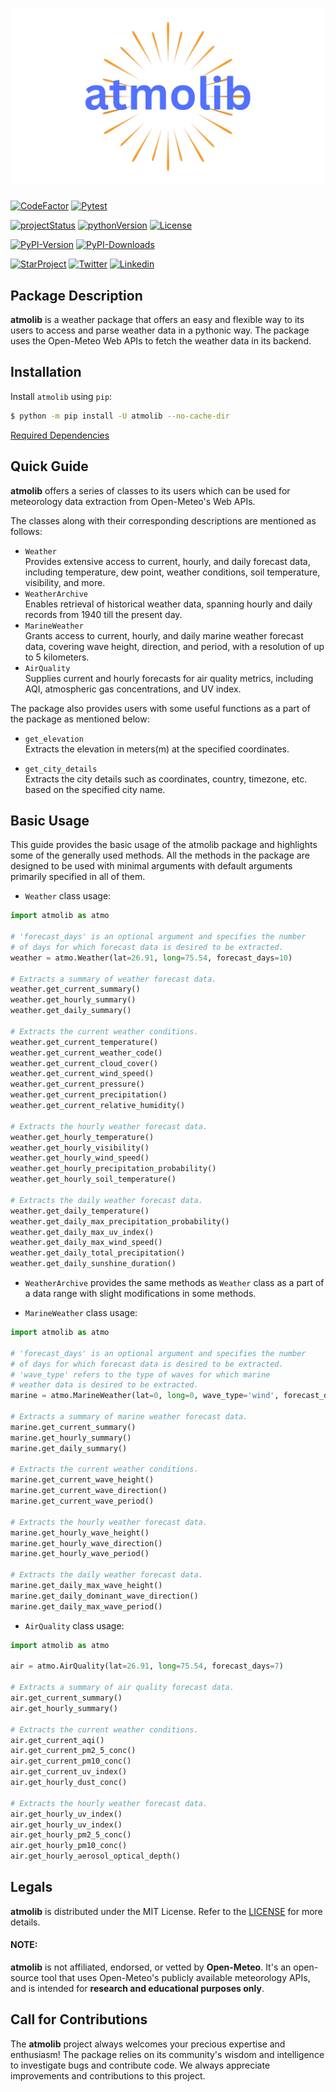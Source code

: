 <h1 align=center>
<img src="https://raw.githubusercontent.com/rahul4732saini/atmolib/main/assets/atmolib.png?raw=true" width=500>
</h1>

<a href="https://www.codefactor.io/repository/github/rahul4732saini/atmolib"><img src="https://www.codefactor.io/repository/github/rahul4732saini/atmolib/badge" alt="CodeFactor" /></a>
<a href="https://github.com/rahul4732saini/atmolib/actions/workflows/pytest.yml"><img src="https://github.com/rahul4732saini/atmolib/workflows/Pytest/badge.svg" alt="Pytest" /></a>

<a href="https://www.github.com/rahul4732saini/atmolib"><img src="https://img.shields.io/badge/status-beta-yellow?maxAge=60" alt="projectStatus"></a>
<a href="https://www.github.com/rahul4732saini/atmolib"><img src="https://img.shields.io/badge/python-3.10+-blue?label=Python&maxAge=60" alt="pythonVersion"></a>
<a href="https://github.com/rahul4732saini/atmolib/blob/main/LICENSE"><img src="https://img.shields.io/badge/License-MIT-green?maxAge=60" alt="License"></a>

<a href="https://www.pypi.org/project/atmolib"><img src="https://img.shields.io/pypi/v/atmolib.svg?logo=pypi&logoColor=ffa07a&label=PyPI Version&maxAge=60" alt="PyPI-Version"></a>
<a href="https://www.pypi.org/project/atmolib"><img src="https://img.shields.io/pypi/dm/atmolib.svg?label=PyPI Downloads" alt="PyPI-Downloads"></a>

<a href="https://www.github.com/rahul4732saini/atmolib"><img src="https://img.shields.io/github/stars/rahul4732saini/atmolib.svg?style=social&label=Star&maxAge=60" alt="StarProject"></a>
<a href="https://www.twitter.com/rahulsaini4732"><img src="https://img.shields.io/twitter/follow/rahulsaini4732?style=social&label=Follow&maxAge=60" alt="Twitter"></a>
<a href="https://www.linkedin.com/in/rahul-saini-9191a5286/)"><img src="https://img.shields.io/badge/LinkedIn-Connect-blue?style=social&logo=linkedin&maxAge=60" alt="Linkedin"></a>

## Package Description

<b>atmolib</b> is a weather package that offers an easy and flexible way to its users to access and parse weather data in a pythonic way. The package uses the Open-Meteo Web APIs to fetch the weather data in its backend.

## Installation

Install `atmolib` using `pip`:

```bash
$ python -m pip install -U atmolib --no-cache-dir
```

[Required Dependencies](./requirements.txt)

## Quick Guide

<b>atmolib</b> offers a series of classes to its users which can be used for meteorology data extraction from Open-Meteo's Web APIs.

The classes along with their corresponding descriptions are mentioned as follows:

- `Weather`<br>
  Provides extensive access to current, hourly, and daily forecast data, including temperature, dew point, weather conditions, soil temperature, visibility, and more.
- `WeatherArchive`<br>
  Enables retrieval of historical weather data, spanning hourly and daily records from 1940 till the present day.
- `MarineWeather`<br>
  Grants access to current, hourly, and daily marine weather forecast data, covering wave height, direction, and period, with a resolution of up to 5 kilometers.
- `AirQuality`<br>
  Supplies current and hourly forecasts for air quality metrics, including AQI, atmospheric gas concentrations, and UV index.

The package also provides users with some useful functions as a part of the package as mentioned below:

- `get_elevation`<br>
  Extracts the elevation in meters(m) at the specified coordinates.

- `get_city_details`<br>
  Extracts the city details such as coordinates, country, timezone, etc. based on the specified city name.

## Basic Usage

This guide provides the basic usage of the atmolib package and highlights some of the generally used methods. All the methods in the package are designed to be used with minimal arguments with default
arguments primarily specified in all of them.

- `Weather` class usage:

```python
import atmolib as atmo

# 'forecast_days' is an optional argument and specifies the number
# of days for which forecast data is desired to be extracted.
weather = atmo.Weather(lat=26.91, long=75.54, forecast_days=10)

# Extracts a summary of weather forecast data.
weather.get_current_summary()
weather.get_hourly_summary()
weather.get_daily_summary()

# Extracts the current weather conditions.
weather.get_current_temperature()
weather.get_current_weather_code()
weather.get_current_cloud_cover()
weather.get_current_wind_speed()
weather.get_current_pressure()
weather.get_current_precipitation()
weather.get_current_relative_humidity()

# Extracts the hourly weather forecast data.
weather.get_hourly_temperature()
weather.get_hourly_visibility()
weather.get_hourly_wind_speed()
weather.get_hourly_precipitation_probability()
weather.get_hourly_soil_temperature()

# Extracts the daily weather forecast data.
weather.get_daily_temperature()
weather.get_daily_max_precipitation_probability()
weather.get_daily_max_uv_index()
weather.get_daily_max_wind_speed()
weather.get_daily_total_precipitation()
weather.get_daily_sunshine_duration()
```

- `WeatherArchive` provides the same methods as `Weather` class as a part of a data range with slight modifications in some methods.

- `MarineWeather` class usage:

```python
import atmolib as atmo

# 'forecast_days' is an optional argument and specifies the number
# of days for which forecast data is desired to be extracted.
# 'wave_type' refers to the type of waves for which marine
# weather data is desired to be extracted.
marine = atmo.MarineWeather(lat=0, long=0, wave_type='wind', forecast_days=7)

# Extracts a summary of marine weather forecast data.
marine.get_current_summary()
marine.get_hourly_summary()
marine.get_daily_summary()

# Extracts the current weather conditions.
marine.get_current_wave_height()
marine.get_current_wave_direction()
marine.get_current_wave_period()

# Extracts the hourly weather forecast data.
marine.get_hourly_wave_height()
marine.get_hourly_wave_direction()
marine.get_hourly_wave_period()

# Extracts the daily weather forecast data.
marine.get_daily_max_wave_height()
marine.get_daily_dominant_wave_direction()
marine.get_daily_max_wave_period()
```

- `AirQuality` class usage:

```python
import atmolib as atmo

air = atmo.AirQuality(lat=26.91, long=75.54, forecast_days=7)

# Extracts a summary of air quality forecast data.
air.get_current_summary()
air.get_hourly_summary()

# Extracts the current weather conditions.
air.get_current_aqi()
air.get_current_pm2_5_conc()
air.get_current_pm10_conc()
air.get_current_uv_index()
air.get_hourly_dust_conc()

# Extracts the hourly weather forecast data.
air.get_hourly_uv_index()
air.get_hourly_uv_index()
air.get_hourly_pm2_5_conc()
air.get_hourly_pm10_conc()
air.get_hourly_aerosol_optical_depth()
```

## Legals

<b>atmolib</b> is distributed under the MIT License. Refer to the [LICENSE](./LICENSE) for more details.

#### NOTE:

<b>atmolib</b> is not affiliated, endorsed, or vetted by <b>Open-Meteo</b>. It's an open-source tool that uses Open-Meteo's publicly available meteorology APIs, and is intended for <b>research and educational purposes only</b>.

## Call for Contributions

The <b>atmolib</b> project always welcomes your precious expertise and enthusiasm!
The package relies on its community's wisdom and intelligence to investigate bugs and contribute code. We always appreciate improvements and contributions to this project.
